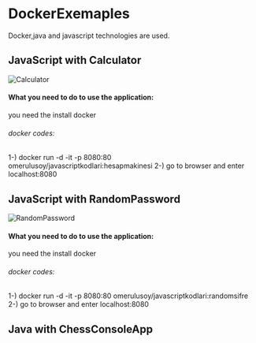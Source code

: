 # DockerExemaples
Docker,java and javascript technologies are used.

## JavaScript with Calculator
![Calculator](https://github.com/omerulusoy41/DockerExemaples/blob/main/bask%C4%B1%20ekranlar%C4%B1/Ekran%20G%C3%B6r%C3%BCnt%C3%BCs%C3%BC%20(6).png)
#### What you need to do to use the application:
you need the install docker
###### docker codes:
1-) docker run -d -it -p 8080:80 omerulusoy/javascriptkodlari:hesapmakinesi
2-) go to browser and enter localhost:8080

## JavaScript with RandomPassword
![RandomPassword](https://github.com/omerulusoy41/DockerExemaples/blob/main/bask%C4%B1%20ekranlar%C4%B1/Ekran%20G%C3%B6r%C3%BCnt%C3%BCs%C3%BC%20(7).png)
#### What you need to do to use the application:
you need the install docker
###### docker codes:
1-) docker run -d -it -p 8080:80 omerulusoy/javascriptkodlari:randomsifre
2-) go to browser and enter localhost:8080

## Java with ChessConsoleApp
